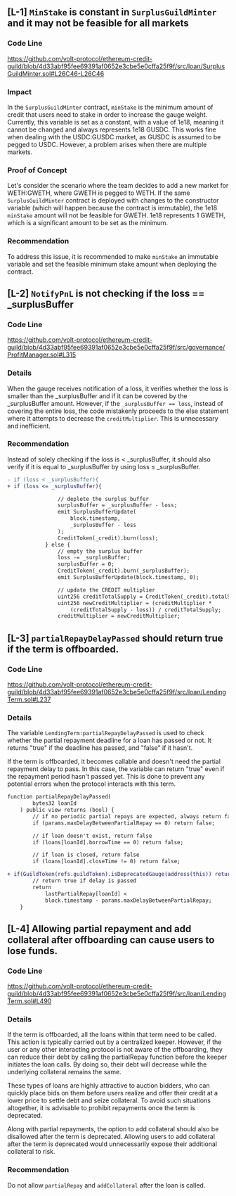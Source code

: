 ## [L-1]  `MinStake` is constant in `SurplusGuildMinter` and it may not be feasible for all markets

### Code Line

https://github.com/volt-protocol/ethereum-credit-guild/blob/4d33abf95fee69391af0652e3cbe5e0cffa25f9f/src/loan/SurplusGuildMinter.sol#L26C46-L26C46

### Impact

In the `SurplusGuildMinter` contract, `minStake` is the minimum amount of credit that users need to stake in order to increase the gauge weight. Currently, this variable is set as a constant, with a value of 1e18, meaning it cannot be changed and always represents 1e18 GUSDC. This works fine when dealing with the USDC:GUSDC market, as GUSDC is assumed to be pegged to USDC. However, a problem arises when there are multiple markets.

### Proof of Concept

Let's consider the scenario where the team decides to add a new market for WETH:GWETH, where GWETH is pegged to WETH. If the same `SurplusGuildMinter` contract is deployed with changes to the constructor variable (which will happen because the contract is immutable), the 1e18 `minStake` amount will not be feasible for GWETH. 1e18 represents 1 GWETH, which is a significant amount to be set as the minimum.

### Recommendation

To address this issue, it is recommended to make `minStake` an immutable variable and set the feasible minimum stake amount when deploying the contract.

## [L-2] `NotifyPnL` is not checking if the loss == _surplusBuffer

### Code Line

https://github.com/volt-protocol/ethereum-credit-guild/blob/4d33abf95fee69391af0652e3cbe5e0cffa25f9f/src/governance/ProfitManager.sol#L315

### Details

When the gauge receives notification of a loss, it verifies whether the loss is smaller than the _surplusBuffer and if it can be covered by the _surplusBuffer amount. However, if the `_surplusBuffer == loss`, instead of covering the entire loss, the code mistakenly proceeds to the else statement where it attempts to decrease the `creditMultiplier`. This is unnecessary and inefficient.

### Recommendation

Instead of solely checking if the loss is < _surplusBuffer, it should also verify if it is equal to _surplusBuffer by using loss ≤ _surplusBuffer.

```diff
- if (loss < _surplusBuffer){
+ if (loss <= _surplusBuffer){

                // deplete the surplus buffer
                surplusBuffer = _surplusBuffer - loss;
                emit SurplusBufferUpdate(
                    block.timestamp,
                    _surplusBuffer - loss
                );
                CreditToken(_credit).burn(loss);
            } else {
                // empty the surplus buffer
                loss -= _surplusBuffer;
                surplusBuffer = 0;
                CreditToken(_credit).burn(_surplusBuffer);
                emit SurplusBufferUpdate(block.timestamp, 0);

                // update the CREDIT multiplier
                uint256 creditTotalSupply = CreditToken(_credit).totalSupply();
                uint256 newCreditMultiplier = (creditMultiplier *
                    (creditTotalSupply - loss)) / creditTotalSupply;
                creditMultiplier = newCreditMultiplier;
```
## [L-3]  `partialRepayDelayPassed` should return true if the term is offboarded.

### Code Line

https://github.com/volt-protocol/ethereum-credit-guild/blob/4d33abf95fee69391af0652e3cbe5e0cffa25f9f/src/loan/LendingTerm.sol#L237

### Details

The variable `LendingTerm:partialRepayDelayPassed` is used to check whether the partial repayment deadline for a loan has passed or not. It returns "true" if the deadline has passed, and "false" if it hasn't.

If the term is offboarded, it becomes callable and doesn't need the partial repayment delay to pass. In this case, the variable can return "true" even if the repayment period hasn't passed yet. This is done to prevent any potential errors when the protocol interacts with this term.

```diff
function partialRepayDelayPassed(
        bytes32 loanId
    ) public view returns (bool) {
        // if no periodic partial repays are expected, always return false
        if (params.maxDelayBetweenPartialRepay == 0) return false;

        // if loan doesn't exist, return false
        if (loans[loanId].borrowTime == 0) return false;

        // if loan is closed, return false
        if (loans[loanId].closeTime != 0) return false;

+ if(GuildToken(refs.guildToken).isDeprecatedGauge(address(this)) return true;
        // return true if delay is passed
        return
            lastPartialRepay[loanId] <
            block.timestamp - params.maxDelayBetweenPartialRepay;
    }
```
## [L-4] Allowing partial repayment and add collateral after offboarding can cause users to lose funds.

### Code Line

https://github.com/volt-protocol/ethereum-credit-guild/blob/4d33abf95fee69391af0652e3cbe5e0cffa25f9f/src/loan/LendingTerm.sol#L490

### Details

If the term is offboarded, all the loans within that term need to be called. This action is typically carried out by a centralized keeper.
However, if the user or any other interacting protocol is not aware of the offboarding, they can reduce their debt by calling the partialRepay function before the keeper initiates the loan calls. By doing so, their debt will decrease while the underlying collateral remains the same.

These types of loans are highly attractive to auction bidders, who can quickly place bids on them before users realize and offer their credit at a lower price to settle debt and seize collateral.
To avoid such situations altogether, it is advisable to prohibit repayments once the term is deprecated.

Along with partial repayments, the option to add collateral should also be disallowed after the term is deprecated. Allowing users to add collateral after the term is deprecated would unnecessarily expose their additional collateral to risk.

### Recommendation

Do not allow `partialRepay` and `addCollateral` after the loan is called.



